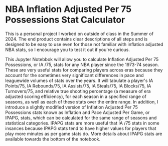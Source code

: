 # NBA Inflation Adjusted Per 75 Possessions Stat Calculator

This is a personal project I worked on outside of class in the Summer of 2024. The end product contains clear descriptions of all steps and is designed to be easy to use even for those not familiar with inflation adjusted NBA stats, so I encourage you to test it out if you're curious.

This Jupyter Notebbok will allow you to calculate Inflation Adjusted Per 75 Possessions, or IA /75, stats for any NBA player since the 1973-74 season. These are very useful stats for comparing players across eras because they account for the sometimes very significant differences in pace and leaguewide volumes of stats over the years. It will tabulate a player's IA Points/75, IA Rebounds/75, IA Assists/75, IA Steals/75, IA Blocks/75, IA Turnovers/75, and relative true shooting percentage (a measure of era adjusted scoring efficiency), for each season in a specified range of seasons, as well as each of these stats over the entire range. In addition, I introduce a slightly modified version of Inflation Adjusted Per 75 Possessions stats known as Inflation and Pace Adjusted Per Game, or IPAPG, stats, which can be calculated for the same range of seasons and statistical categories. IPAPG stats are more useful that IA /75 stats in some insances because IPAPG stats tend to have higher values for players that play more minutes as per game stats do. More details about IPAPG stats are available towards the bottom of the notebook.
